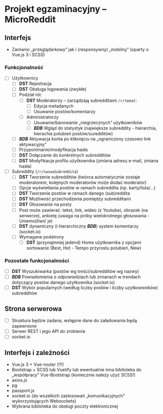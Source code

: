 # Projekt egzaminacyjny – MicroReddit

## Interfejs
- Zarówno „przeglądarkowy” jak i (responsywny) „mobilny” (oparty o Vue.js 3 i SCSS)

### Funkcjonalność
- [ ] Użytkownicy
  - [ ] **DST** Rejestracja
  - [ ] **DST** Obsługa logowania (zwykłe)
  - [ ] Podział ról:
    - [ ] **DST** Moderatorzy – zarządzają subredditami `/r/temat`:
      - [ ] Edycja metadanych
      - [ ] Usuwanie postów/komentarzy
    - [ ] Administratorzy
      - [ ] Usuwanie/banowanie „niegrzecznych” użytkowników
      - [ ] ***BDB*** Wgląd do statystyk (największe subreddity - hierarchia,
            hierachia polubień postów/suredditów)
  - [ ] ***BDB*** Aktywacja konta po kliknięciu na „ograniczony czasowo link aktywacyjny”
  - [ ] Przypominanie/modyfikacja hasła
  - [ ] **DST** Dołączanie do konkretnych subredditów
  - [ ] **DST** Modyfikacja profilu użytkownika (zmiana adresu e-mail, zmiana hasła)
- [ ] Subreddity (`/r/nazwaSubreddita`)
  - [ ] **DST** Tworzenie subredditów (twórca automatycznie zostaje moderatorem,
        kolejnych moderatorów może dodać moderator)
  - [ ] Opcje wyświetlania postów w ramach subreddita (np. karty/lista/…)
  - [ ] **DST** Tworzenie postów w ramach danego (sub)reddita
  - [ ] **DST** Możliwość przechodzenia pomiędzy subredditami
  - [ ] **DST** Głosowanie na posty
  - [ ] Post może zawierać: tekst, link, wideo (z Youtube), obrazek (na serwerze),
        ankietę (uwaga na próby wielokrotnego głosowania - Uniemożliwić je)
  - [ ] **DST** dynamiczny (i hierarchiczny ***BDB***) system komentarzy (socket.io)
  - [ ] Wymagane podstrony
    - [ ] **DST** (przynajmniej jedend) Home użytkownika z opcjami sortowanie
          (Best, Hot - Tempo przyrostu polubień, New)

### Pozostałe funkcjonalności
- [ ] **DST** Wyszukiwarka (postów wg treści/subredditów wg nazwy)
- [ ] ***BDB*** Powiadomienia o odpowiedziach lub zmianach w trendach dotyczący
      postów danego użytkownika (socket.io)
- [ ] **DST** Wybór popularnych (według liczby postów i liczby uzytkowsników) subredditów

## Strona serwerowa
- [ ] Struktura będzie zadana, wstępne dane do załadowania będą zapewnione
- [ ] Serwer REST i jego API do zrobienia
- [ ] socket.io

## Interfejs i zależności
- Vue.js 3 + Vue-router (!!!)
- Bootstrap + SCSS lub Vuetify lub ewentualnie inna bibiloteka do „współpracy”
  Vue-Bootstrap (koniecznie należy użyć SCSS!)
- axios.js
- pg
- passport.js
- socket.io (do wszelkich zastosowań „komunikacyjnych” wykorzystujących Websockets)
- Wybrana biblioteka do obsługi poczty elektronicznej
